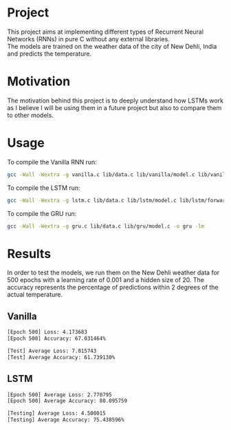 # Project
This project aims at implementing different types of Recurrent Neural Networks (RNNs) in pure C without any external libraries.  
The models are trained on the weather data of the city of New Dehli, India and predicts the temperature. 

# Motivation
The motivation behind this project is to deeply understand how LSTMs work as I believe I will be using them in a future project but also to compare them to other models. 

# Usage
To compile the Vanilla RNN run:
```bash
gcc -Wall -Wextra -g vanilla.c lib/data.c lib/vanilla/model.c lib/vanilla/forward.c lib/vanilla/backprop.c -o vanilla -lm
```

To compile the LSTM run:
```bash
gcc -Wall -Wextra -g lstm.c lib/data.c lib/lstm/model.c lib/lstm/forward.c lib/lstm/backprop.c -o lstm -lm
```

To compile the GRU run:
```bash
gcc -Wall -Wextra -g gru.c lib/data.c lib/gru/model.c -o gru -lm
```

# Results
In order to test the models, we run them on the New Dehli weather data for 500 epochs with a learning rate of 0.001 and a hidden size of 20. 
The accuracy represents the percentage of predictions within 2 degrees of the actual temperature.
## Vanilla
```bash
[Epoch 500] Loss: 4.173683
[Epoch 500] Accuracy: 67.031464%

[Test] Average Loss: 7.815743
[Test] Average Accuracy: 61.739130%
```

## LSTM
```bash
[Epoch 500] Average Loss: 2.770795
[Epoch 500] Average Accuracy: 80.095759

[Testing] Average Loss: 4.500015
[Testing] Average Accuracy: 75.438596%
```